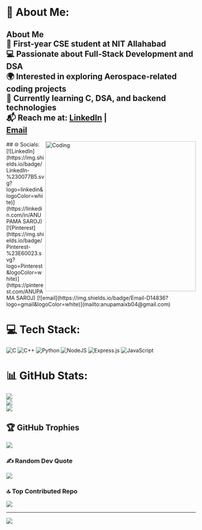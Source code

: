 # 💫 About Me:
## About Me  <br>🚀 First-year CSE student at NIT Allahabad  <br>💻 Passionate about Full-Stack Development and DSA  <br>🌍 Interested in exploring Aerospace-related coding projects  <br>🔭 Currently learning C, DSA, and backend technologies  <br>📬 Reach me at: [LinkedIn](https://www.linkedin.com/in/anupama-saroj-6a042832b?utm_source=share&utm_campaign=share_via&utm_content=profile&utm_medium=android_app) | <br>[Email](anupamaixb04@gmail.com) 

<img align="right" alt="Coding" width="400" src="https://cdnb.artstation.com/p/assets/images/images/056/036/393/large/cozy-oni-cozyoninight.jpg?1668322408">
## 🌐 Socials:
[![LinkedIn](https://img.shields.io/badge/LinkedIn-%230077B5.svg?logo=linkedin&logoColor=white)](https://linkedin.com/in/ANUPAMA SAROJ) [![Pinterest](https://img.shields.io/badge/Pinterest-%23E60023.svg?logo=Pinterest&logoColor=white)](https://pinterest.com/ANUPAMA SAROJ) [![email](https://img.shields.io/badge/Email-D14836?logo=gmail&logoColor=white)](mailto:anupamaixb04@gmail.com) 

# 💻 Tech Stack:
![C](https://img.shields.io/badge/c-%2300599C.svg?style=for-the-badge&logo=c&logoColor=white) ![C++](https://img.shields.io/badge/c++-%2300599C.svg?style=for-the-badge&logo=c%2B%2B&logoColor=white) ![Python](https://img.shields.io/badge/python-3670A0?style=for-the-badge&logo=python&logoColor=ffdd54) ![NodeJS](https://img.shields.io/badge/node.js-6DA55F?style=for-the-badge&logo=node.js&logoColor=white) ![Express.js](https://img.shields.io/badge/express.js-%23404d59.svg?style=for-the-badge&logo=express&logoColor=%2361DAFB) ![JavaScript](https://img.shields.io/badge/javascript-%23323330.svg?style=for-the-badge&logo=javascript&logoColor=%23F7DF1E)
# 📊 GitHub Stats:
![](https://github-readme-stats.vercel.app/api?username=anupama-sindhu-saroj&theme=dark&hide_border=false&include_all_commits=false&count_private=false)<br/>
![](https://nirzak-streak-stats.vercel.app/?user=anupama-sindhu-saroj&theme=dark&hide_border=false)<br/>
![](https://github-readme-stats.vercel.app/api/top-langs/?username=anupama-sindhu-saroj&theme=dark&hide_border=false&include_all_commits=false&count_private=false&layout=compact)

## 🏆 GitHub Trophies
![](https://github-profile-trophy.vercel.app/?username=anupama-sindhu-saroj&theme=radical&no-frame=false&no-bg=true&margin-w=4)

### ✍️ Random Dev Quote
![](https://quotes-github-readme.vercel.app/api?type=horizontal&theme=radical)

### 🔝 Top Contributed Repo
![](https://github-contributor-stats.vercel.app/api?username=anupama-sindhu-saroj&limit=5&theme=dark&combine_all_yearly_contributions=true)

---
[![](https://visitcount.itsvg.in/api?id=anupama-sindhu-saroj&icon=0&color=0)](https://visitcount.itsvg.in)

<!-- Proudly created with GPRM ( https://gprm.itsvg.in ) -->
